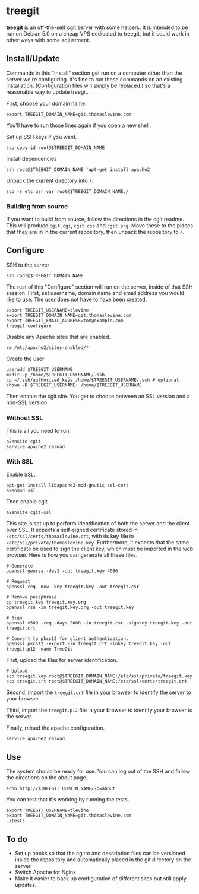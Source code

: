 treegit
==================
**treegit** is an off-the-self cgit server with some helpers. It is intended to
be run on Debian 5.0 on a cheap VPS dedicated to treegit, but it could work in
other ways with some adjustment.

## Install/Update
Commands in this "Install" section get run on a computer other than the server
we're configuring. It's fine to run these commands on an existing installation,
(Configuration files will simply be replaced.) so that's a reasonable way to
update treegit.

First, choose your domain name.

    export TREEGIT_DOMAIN_NAME=git.thomaslevine.com

You'll have to run those lines again if you open a new shell.

Set up SSH keys if you want.

    scp-copy-id root@$TREEGIT_DOMAIN_NAME

Install dependencies

    ssh root@$TREEGIT_DOMAIN_NAME 'apt-get install apache2'

Unpack the current directory into `/`.

    scp -r etc usr var root@$TREEGIT_DOMAIN_NAME:/

### Building from source
If you want to build from source, follow the directions
in the cgit readme. This will produce `cgit.cgi`, `cgit.css`
and `cgit.png`. Move these to the places that they are in
in the current repository, then unpack the repository to `/`.

## Configure
SSH to the server

    ssh root@$TREEGIT_DOMAIN_NAME 

The rest of this "Configure" section will run on the server, inside of that SSH
session. First, set username, domain name and email address you would like to
use. The user does not have to have been created.

    export TREEGIT_USERNAME=tlevine
    export TREEGIT_DOMAIN_NAME=git.thomaslevine.com
    export TREEGIT_EMAIL_ADDRESS=tom@example.com
    treegit-configure

Disable any Apache sites that are enabled.

    rm /etc/apache2/sites-enabled/*

Create the user

    useradd $TREEGIT_USERNAME
    mkdir -p /home/$TREEGIT_USERNAME/.ssh
    cp ~/.ssh/authorized_keys /home/$TREEGIT_USERNAME/.ssh # optional
    chown -R $TREEGIT_USERNAME: /home/$TREEGIT_USERNAME

Then enable the cgit site. You get to choose between an SSL version and a
non-SSL version.

### Without SSL
This is all you need to run.

    a2ensite cgit
    service apache2 reload

### With SSL
Enable SSL.

    apt-get install libapache2-mod-gnutls ssl-cert
    a2enmod ssl

Then enable cgit.

    a2ensite cgit-ssl

This site is set up to perform identification of both the server and the client
over SSL. It expects a self-signed certificate stored in `/etc/ssl/certs/thomaslevine.crt`,
with its key file in `/etc/ssl/private/thomaslevine.key`. Furthermore, it expects
that the same certificate be used to sign the client key, which must be imported
in the web browser. Here is how you can generate all these files.

    # Generate
    openssl genrsa -des3 -out treegit.key 4096

    # Request
    openssl req -new -key treegit.key -out treegit.csr

    # Remove passphrase
    cp treegit.key treegit.key.org
    openssl rsa -in treegit.key.org -out treegit.key

    # Sign
    openssl x509 -req -days 2000 -in treegit.csr -signkey treegit.key -out treegit.crt

    # Convert to pkcs12 for client authentication.
    openssl pkcs12 -export -in treegit.crt -inkey treegit.key -out treegit.p12 -name TreeGit

First, upload the files for server identification.

    # Upload
    scp treegit.key root@$TREEGIT_DOMAIN_NAME:/etc/ssl/private/treegit.key
    scp treegit.crt root@$TREEGIT_DOMAIN_NAME:/etc/ssl/certs/treegit.crt

Second, import the `treegit.crt` file in your browser to identify the server to
your browser.

Third, import the `treegit.p12` file in your browser to identify your browser
to the server.

Finally, reload the apache configuration.

    service apache2 reload

## Use
The system should be ready for use. You can log out of the SSH and follow the
directions on the about page.

    echo http://$TREEGIT_DOMAIN_NAME/?p=about

You can test that it's working by running the tests.

    export TREEGIT_USERNAME=tlevine
    export TREEGIT_DOMAIN_NAME=git.thomaslevine.com
    ./tests


## To do

* Set up hooks so that the cgitrc and description files can be versioned inside the
    repository and automatically placed in the git directory on the server.
* Switch Apache for Nginx
* Make it easier to back up configuration of different sites but still apply updates.
